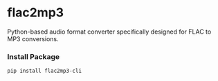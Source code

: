 # flac2mp3
Python-based audio format converter specifically designed for FLAC to MP3 conversions.

### Install Package
```shell
pip install flac2mp3-cli
```
